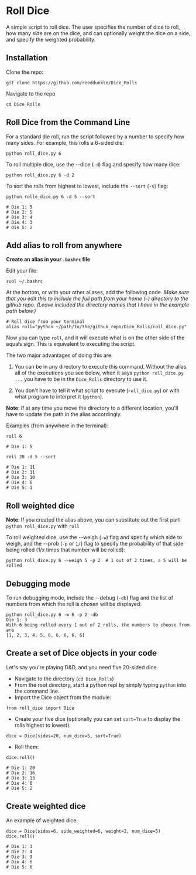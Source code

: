 # Roll Dice

A simple script to roll dice. The user specifies the number of dice to roll, how many side are on the dice, and can optionally weight the dice on a side, and specify the weighted probability.

Installation
----

Clone the repo:

```
git clone https://github.com/reeddunkle/Dice_Rolls
```

Navigate to the repo

```
cd Dice_Rolls
```

Roll Dice from the Command Line
----

For a standard die roll, run the script followed by a number to specify how many sides.
For example, this rolls a 6-sided die:

```
python roll_dice.py 6
```

To roll multiple dice, use the --dice (`-d`) flag and specify how many dice:

```
python roll_dice.py 6 -d 2
```

To sort the rolls from highest to lowest, include the `--sort` (`-s`) flag:

```
python rolle_dice.py 6 -d 5 --sort

# Die 1: 5
# Die 2: 5
# Die 3: 4
# Die 4: 3
# Die 5: 2
```

Add alias to roll from anywhere
----

**Create an alias in your `.bashrc` file**

Edit your file:

```
subl ~/.bashrc
```

At the bottom, or with your other aliases, add the following code. *Make sure that you edit this to include the full path from your home (`~`) directory to the github repo. (Leave included the directory names that I have in the example path below.)*

```
# Roll dice from your terminal
alias roll="python ~/path/to/the/github_repo/Dice_Rolls/roll_dice.py"
```

Now you can type `roll`, and it will execute what is on the other side of the equals sign. This is equivalent to executing the script.

The two major advantages of doing this are:

1. You can be in any directory to execute this command. Without the alias, all of the executions you see below, when it says `python roll_dice.py ...` you have to be in the `Dice_Rolls` directory to use it.

2. You don't have to tell it what script to execute (`roll_dice.py`) or with what program to interpret it (`python`).

**Note**: If at any time you move the directory to a different location, you'll have to update the path in the alias accordingly.

Examples (from anywhere in the terminal):

```
roll 6

# Die 1: 5

roll 20 -d 5 --sort

# Die 1: 11
# Die 2: 11
# Die 3: 10
# Die 4: 6
# Die 5: 1
```

Roll weighted dice
----

**Note**: If you created the alias above, you can substitute out the first part `python roll_dice.py` with `roll`

To roll weighted dice, use the --weigh (`-w`) flag and specify which side to weigh, and the --prob (`-p` or `1/`) flag to specify the probability of that side being rolled (1/x times that number will be rolled):

```
python roll_dice.py 6 --weigh 5 -p 2  # 1 out of 2 times, a 5 will be rolled
```

Debugging mode
----

To run debugging mode, include the --debug (`-db`) flag and the list of numbers from which the roll is chosen will be displayed:

```
python roll_dice.py 6 -w 6 -p 2 -db
Die 1: 3
With 6 being rolled every 1 out of 2 rolls, the numbers to choose from are
[1, 2, 3, 4, 5, 6, 6, 6, 6, 6]
```

Create a set of Dice objects in your code
----

Let's say you're playing D&D, and you need five 20-sided dice.

- Navigate to the directory (`cd Dice_Rolls`)
- From the root directory, start a python repl by simply typing `python` into the command line.
- Import the Dice object from the module:

```
from roll_dice import Dice
```

- Create your five dice (optionally you can set `sort=True` to display the rolls highest to lowest):

```
dice = Dice(sides=20, num_dice=5, sort=True)
```

- Roll them:

```
dice.roll()

# Die 1: 20
# Die 2: 16
# Die 3: 13
# Die 4: 6
# Die 5: 2
```

Create weighted dice
----

An example of weighted dice:

```
dice = Dice(sides=6, side_weighted=6, weight=2, num_dice=5)
dice.roll()

# Die 1: 3
# Die 2: 4
# Die 3: 3
# Die 4: 6
# Die 5: 6
```
